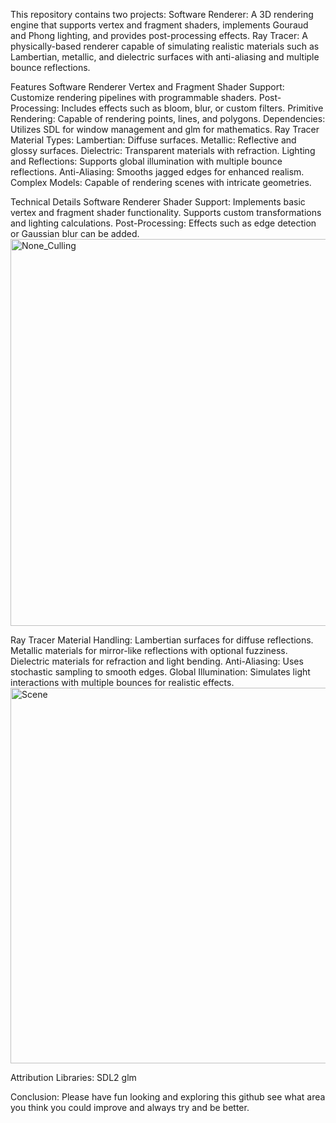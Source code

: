 
This repository contains two projects:
Software Renderer: A 3D rendering engine that supports vertex and fragment shaders, implements Gouraud and Phong lighting, and provides post-processing effects.
Ray Tracer: A physically-based renderer capable of simulating realistic materials such as Lambertian, metallic, and dielectric surfaces with anti-aliasing and multiple bounce reflections.

Features
Software Renderer
Vertex and Fragment Shader Support: Customize rendering pipelines with programmable shaders.
Post-Processing: Includes effects such as bloom, blur, or custom filters.
Primitive Rendering: Capable of rendering points, lines, and polygons.
Dependencies: Utilizes SDL for window management and glm for mathematics.
Ray Tracer
Material Types:
Lambertian: Diffuse surfaces.
Metallic: Reflective and glossy surfaces.
Dielectric: Transparent materials with refraction.
Lighting and Reflections: Supports global illumination with multiple bounce reflections.
Anti-Aliasing: Smooths jagged edges for enhanced realism.
Complex Models: Capable of rendering scenes with intricate geometries.

Technical Details
Software Renderer 
Shader Support: Implements basic vertex and fragment shader functionality. Supports custom transformations and lighting calculations.
Post-Processing:
Effects such as edge detection or Gaussian blur can be added.
<img width="619" alt="None_Culling" src="https://github.com/user-attachments/assets/5a6ebef5-e8b1-437b-a78d-5755783d025e">

Ray Tracer
Material Handling:
Lambertian surfaces for diffuse reflections.
Metallic materials for mirror-like reflections with optional fuzziness.
Dielectric materials for refraction and light bending.
Anti-Aliasing: Uses stochastic sampling to smooth edges.
Global Illumination: Simulates light interactions with multiple bounces for realistic effects.
<img width="601" alt="Scene" src="https://github.com/user-attachments/assets/dfdce097-2260-4191-8868-9d0fd47b959c">

Attribution
Libraries:
SDL2
glm

Conclusion:
Please have fun looking and exploring this github see what area you think you could improve and always try and be better. 

